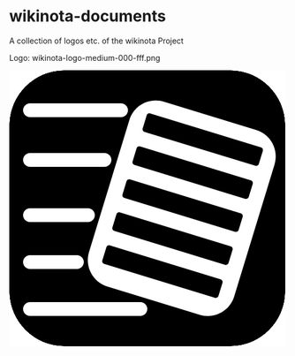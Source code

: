 # wikinota-documents
A collection of logos etc. of the wikinota Project


Logo:
wikinota-logo-medium-000-fff.png

![Wikinota Logo](https://github.com/wikinota/wikinota-documents/blob/master/wikinota-logo-medium-000-fff.png)

